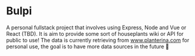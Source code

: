 # Bulpi

A personal fullstack project that involves using Express, Node and Vue or React (TBD). It is aim to provide some sort of houseplants wiki or API for public to use! The data is currently retrieving from www.planterina.com for personal use, the goal is to have more data sources in the future 🌱
